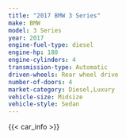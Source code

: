 ```yaml
---
title: "2017 BMW 3 Series"
make: BMW
model: 3 Series
year: 2017
engine-fuel-type: diesel
engine-hp: 180
engine-cylinders: 4
transmission-type: Automatic
driven-wheels: Rear wheel drive
number-of-doors: 4
market-category: Diesel,Luxury
vehicle-size: Midsize
vehicle-style: Sedan
---
```


{{< car_info >}}
